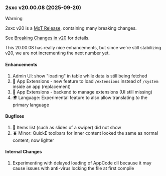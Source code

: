 
### 2sxc v20.00.08 (2025-09-20)

> [!WARNING]
> 2sxc v20 is a [MoT Release](xref:Abyss.Releases.Management.PolicyMot), containing many breaking changes.
>
> See [Breaking Changes in v20](xref:Abyss.Releases.History.V20.Breaking) for details.

This 20.00.08 has really nice enhancements, but since we're still stabilizing v20, we are
not incrementing the next number yet.

#### Enhancements

1. Admin UI: show "loading" in table while data is still being fetched
1. 🧩 App Extensions - new feature to load `/extensions` instead of `/system` inside an app (replacement)
1. 🧩 App Extensions - backend to manage extensions (UI still missing)
1. 🌍 Language: Experimental feature to also allow translating _to_ the primary language

#### Bugfixes

1. 🐞 Items list (such as slides of a swiper) did not show
1. 🪲 Minor: QuickE toolbars for inner content looked the same as normal content; now lighter

#### Internal Changes

1. Experimenting with delayed loading of AppCode dll because it may cause issues with anti-virus locking the file at first compile
